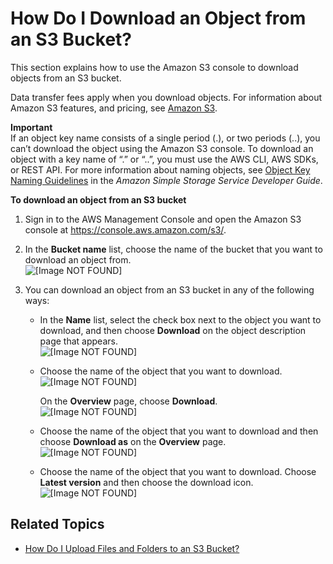 # How Do I Download an Object from an S3 Bucket?<a name="download-objects"></a>

This section explains how to use the Amazon S3 console to download objects from an S3 bucket\.

Data transfer fees apply when you download objects\. For information about Amazon S3 features, and pricing, see [Amazon S3](https://aws.amazon.com/s3/)\.

**Important**  
If an object key name consists of a single period \(\.\), or two periods \(\.\.\), you can’t download the object using the Amazon S3 console\. To download an object with a key name of “\.” or “\.\.”, you must use the AWS CLI, AWS SDKs, or REST API\. For more information about naming objects, see [Object Key Naming Guidelines](https://docs.aws.amazon.com/AmazonS3/latest/dev/UsingMetadata.html#object-key-guidelines) in the *Amazon Simple Storage Service Developer Guide*\.

**To download an object from an S3 bucket**

1. Sign in to the AWS Management Console and open the Amazon S3 console at [https://console\.aws\.amazon\.com/s3/](https://console.aws.amazon.com/s3/)\.

1. In the **Bucket name** list, choose the name of the bucket that you want to download an object from\.  
![\[Image NOT FOUND\]](http://docs.aws.amazon.com/AmazonS3/latest/user-guide/images/choose-bucket-name.png)

1. You can download an object from an S3 bucket in any of the following ways:
   + In the **Name** list, select the check box next to the object you want to download, and then choose **Download** on the object description page that appears\.  
![\[Image NOT FOUND\]](http://docs.aws.amazon.com/AmazonS3/latest/user-guide/images/download-select-box.png)
   + Choose the name of the object that you want to download\.  
![\[Image NOT FOUND\]](http://docs.aws.amazon.com/AmazonS3/latest/user-guide/images/object-name-select.png)

     On the **Overview** page, choose **Download**\.  
![\[Image NOT FOUND\]](http://docs.aws.amazon.com/AmazonS3/latest/user-guide/images/object-overview-download.png)
   + Choose the name of the object that you want to download and then choose **Download as** on the **Overview** page\.  
![\[Image NOT FOUND\]](http://docs.aws.amazon.com/AmazonS3/latest/user-guide/images/object-download-as.png)
   + Choose the name of the object that you want to download\. Choose **Latest version** and then choose the download icon\.  
![\[Image NOT FOUND\]](http://docs.aws.amazon.com/AmazonS3/latest/user-guide/images/object-latest-version-download.png)

## Related Topics<a name="download-objects-related-topics"></a>
+  [How Do I Upload Files and Folders to an S3 Bucket?](upload-objects.md)
